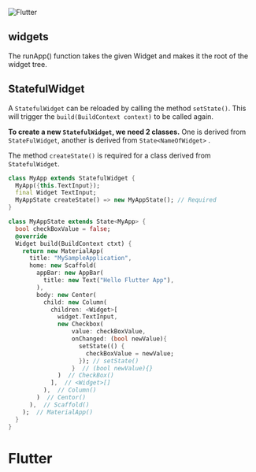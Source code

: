![Flutter](https://p0.ssl.qhimg.com/t01c3f5bf72e7d1ac67.png)

## widgets

The runApp() function takes the given Widget and makes it the root of the widget tree. 

## StatefulWidget

A `StatefulWidget` can be reloaded by calling the method `setState()`. This will trigger the `build(BuildContext context)` to be called again.

**To create a new `StatefulWidget`, we need 2 classes.** One is derived from `StateFulWidget`, another is derived from `State<NameOfWidget>` .

The method  `createState()` is required for a class derived from `StatefulWidget`.

```dart
class MyApp extends StatefulWidget {
  MyApp({this.TextInput});
  final Widget TextInput;
  MyAppState createState() => new MyAppState(); // Required
}

class MyAppState extends State<MyApp> {
  bool checkBoxValue = false;
  @override
  Widget build(BuildContext ctxt) {
    return new MaterialApp(
      title: "MySampleApplication",
      home: new Scaffold(
        appBar: new AppBar(
          title: new Text("Hello Flutter App"),
        ),
        body: new Center(
          child: new Column(
            children: <Widget>[
              widget.TextInput,
              new Checkbox(
                  value: checkBoxValue,
                  onChanged: (bool newValue){
                    setState(() {
                      checkBoxValue = newValue;
                    }); // setState()
                  }  // (bool newValue){}
              )  // CheckBox()
            ],  // <Widget>[]
          ),  // Column()
        )  // Centor()
      ),  // Scaffold()
    );  // MaterialApp()
  }
}
```

# Flutter